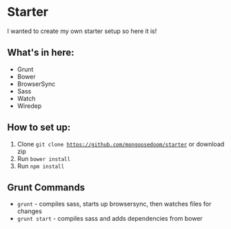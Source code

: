 # Starter

I wanted to create my own starter setup so here it is!

## What's in here:
- Grunt
- Bower
- BrowserSync
- Sass
- Watch
- Wiredep

## How to set up:
1. Clone <code>git clone https://github.com/mongoosedoom/starter</code> or download zip
2. Run <code>bower install</code>
3. Run <code>npm install</code>

## Grunt Commands
- <code>grunt</code> - compiles sass, starts up browsersync, then watches files for changes
- <code>grunt start</code> - compiles sass and adds dependencies from bower
